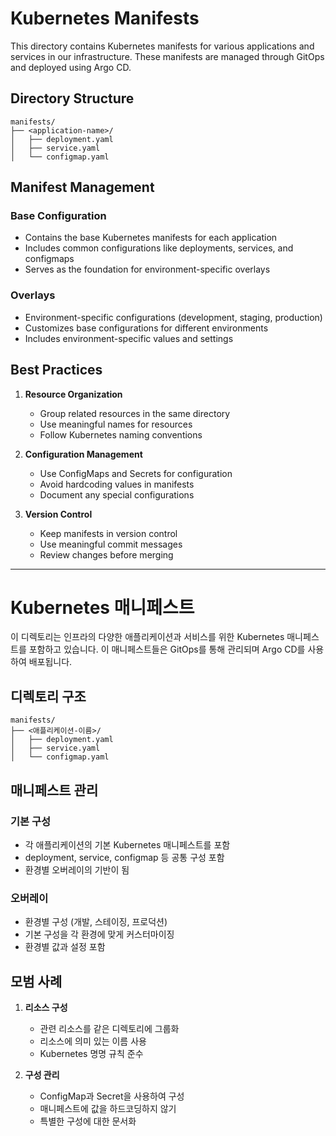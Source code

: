 # Kubernetes Manifests

This directory contains Kubernetes manifests for various applications and services in our infrastructure. These manifests are managed through GitOps and deployed using Argo CD.

## Directory Structure

```
manifests/
├── <application-name>/
│   ├── deployment.yaml
│   ├── service.yaml
│   └── configmap.yaml
```

## Manifest Management

### Base Configuration
- Contains the base Kubernetes manifests for each application
- Includes common configurations like deployments, services, and configmaps
- Serves as the foundation for environment-specific overlays

### Overlays
- Environment-specific configurations (development, staging, production)
- Customizes base configurations for different environments
- Includes environment-specific values and settings

## Best Practices

1. **Resource Organization**
   - Group related resources in the same directory
   - Use meaningful names for resources
   - Follow Kubernetes naming conventions

2. **Configuration Management**
   - Use ConfigMaps and Secrets for configuration
   - Avoid hardcoding values in manifests
   - Document any special configurations

3. **Version Control**
   - Keep manifests in version control
   - Use meaningful commit messages
   - Review changes before merging

---

# Kubernetes 매니페스트

이 디렉토리는 인프라의 다양한 애플리케이션과 서비스를 위한 Kubernetes 매니페스트를 포함하고 있습니다. 이 매니페스트들은 GitOps를 통해 관리되며 Argo CD를 사용하여 배포됩니다.

## 디렉토리 구조

```
manifests/
├── <애플리케이션-이름>/
│   ├── deployment.yaml
│   ├── service.yaml
│   └── configmap.yaml
```

## 매니페스트 관리

### 기본 구성
- 각 애플리케이션의 기본 Kubernetes 매니페스트를 포함
- deployment, service, configmap 등 공통 구성 포함
- 환경별 오버레이의 기반이 됨

### 오버레이
- 환경별 구성 (개발, 스테이징, 프로덕션)
- 기본 구성을 각 환경에 맞게 커스터마이징
- 환경별 값과 설정 포함

## 모범 사례

1. **리소스 구성**
   - 관련 리소스를 같은 디렉토리에 그룹화
   - 리소스에 의미 있는 이름 사용
   - Kubernetes 명명 규칙 준수

2. **구성 관리**
   - ConfigMap과 Secret을 사용하여 구성
   - 매니페스트에 값을 하드코딩하지 않기
   - 특별한 구성에 대한 문서화